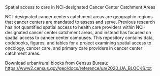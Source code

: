Spatial access to care in NCI-designated Cancer Center Catchment Areas

NCI-designated cancer centers catchment areas are geographic regions that cancer centers are mandated to assess and serve. Previous research has not quantified spatial access to health care providers within NCI-designated cancer center catchment areas, and instead has focused on spatial access to cancer center campuses. This repository contains data, codebooks, figures, and tables for a project examining spatial access to oncology, cancer care, and primary care providers in cancer center catchment areas.

Download urban/rural blocks from Census Bureau: https://www2.census.gov/geo/docs/reference/ua/2020_UA_BLOCKS.txt

